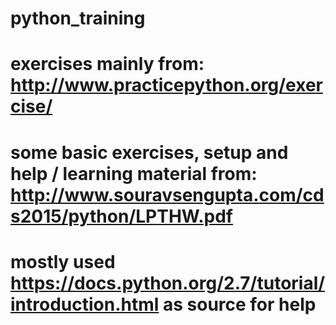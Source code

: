# python_training
# exercises mainly from: http://www.practicepython.org/exercise/

# some basic exercises, setup and help / learning material from: http://www.souravsengupta.com/cds2015/python/LPTHW.pdf

# mostly used https://docs.python.org/2.7/tutorial/introduction.html as source for help
